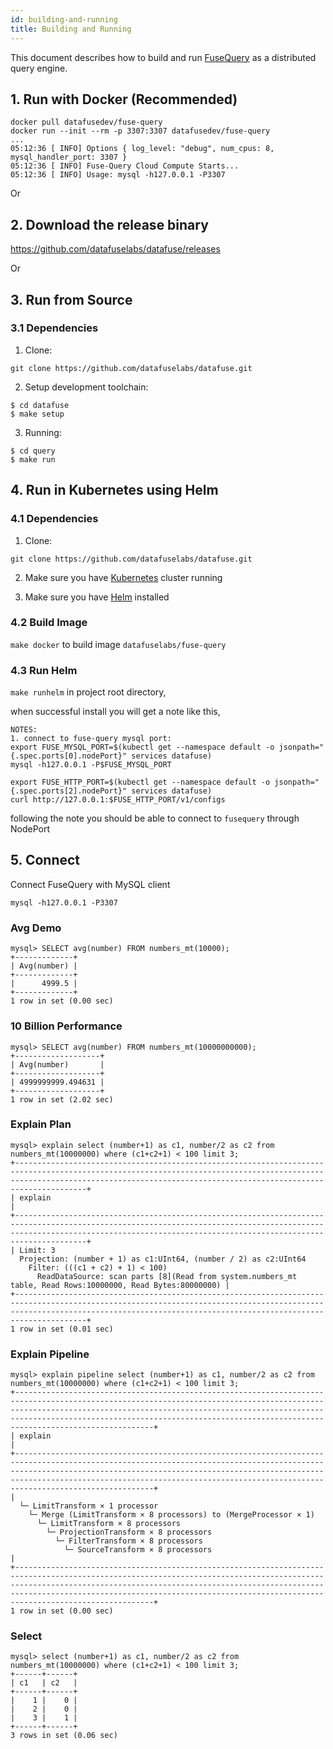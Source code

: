 ```yaml
---
id: building-and-running
title: Building and Running
---
```


This document describes how to build and run [FuseQuery](https://github.com/datafuselabs/datafuse/tree/master/fusequery) as a distributed query engine.

## 1. Run with Docker (Recommended)

```text
docker pull datafusedev/fuse-query
docker run --init --rm -p 3307:3307 datafusedev/fuse-query
...
05:12:36 [ INFO] Options { log_level: "debug", num_cpus: 8, mysql_handler_port: 3307 }
05:12:36 [ INFO] Fuse-Query Cloud Compute Starts...
05:12:36 [ INFO] Usage: mysql -h127.0.0.1 -P3307
```

Or

## 2. Download the release binary

https://github.com/datafuselabs/datafuse/releases

Or

## 3. Run from Source

### 3.1 Dependencies

1. Clone:

```text
git clone https://github.com/datafuselabs/datafuse.git
```

2. Setup development toolchain:

```text
$ cd datafuse
$ make setup
```

3. Running:

```text
$ cd query
$ make run
```

## 4. Run in Kubernetes using Helm
### 4.1 Dependencies

1. Clone:

```text
git clone https://github.com/datafuselabs/datafuse.git
```

2. Make sure you have [Kubernetes](https://kubernetes.io/) cluster running

3. Make sure you have [Helm](https://helm.sh/) installed
### 4.2 Build Image

`make docker` to build image `datafuselabs/fuse-query`

### 4.3 Run Helm 

`make runhelm` in project root directory,

when successful install you will get a note like this,

```
NOTES:
1. connect to fuse-query mysql port:
export FUSE_MYSQL_PORT=$(kubectl get --namespace default -o jsonpath="{.spec.ports[0].nodePort}" services datafuse)
mysql -h127.0.0.1 -P$FUSE_MYSQL_PORT

export FUSE_HTTP_PORT=$(kubectl get --namespace default -o jsonpath="{.spec.ports[2].nodePort}" services datafuse)
curl http://127.0.0.1:$FUSE_HTTP_PORT/v1/configs
```
following the note you should be able to connect to `fusequery` through NodePort


## 5. Connect

 Connect FuseQuery with MySQL client

```text
mysql -h127.0.0.1 -P3307
```

### Avg Demo

```text
mysql> SELECT avg(number) FROM numbers_mt(10000);
+-------------+
| Avg(number) |
+-------------+
|      4999.5 |
+-------------+
1 row in set (0.00 sec)

```


### 10 Billion Performance

```text
mysql> SELECT avg(number) FROM numbers_mt(10000000000);
+-------------------+
| Avg(number)       |
+-------------------+
| 4999999999.494631 |
+-------------------+
1 row in set (2.02 sec)
```

### Explain  Plan

```text
mysql> explain select (number+1) as c1, number/2 as c2 from numbers_mt(10000000) where (c1+c2+1) < 100 limit 3;
+----------------------------------------------------------------------------------------------------------------------------------------------------------------------------------------------------------------------------------+
| explain                                                                                                                                                                                                                          |
+----------------------------------------------------------------------------------------------------------------------------------------------------------------------------------------------------------------------------------+
| Limit: 3
  Projection: (number + 1) as c1:UInt64, (number / 2) as c2:UInt64
    Filter: (((c1 + c2) + 1) < 100)
      ReadDataSource: scan parts [8](Read from system.numbers_mt table, Read Rows:10000000, Read Bytes:80000000) |
+----------------------------------------------------------------------------------------------------------------------------------------------------------------------------------------------------------------------------------+
1 row in set (0.01 sec)
```

### Explain Pipeline
```text
mysql> explain pipeline select (number+1) as c1, number/2 as c2 from numbers_mt(10000000) where (c1+c2+1) < 100 limit 3;
+-----------------------------------------------------------------------------------------------------------------------------------------------------------------------------------------------------------------------------------------------------------------------------------------------------------------------+
| explain                                                                                                                                                                                                                                                                                                               |
+-----------------------------------------------------------------------------------------------------------------------------------------------------------------------------------------------------------------------------------------------------------------------------------------------------------------------+
|
  └─ LimitTransform × 1 processor
    └─ Merge (LimitTransform × 8 processors) to (MergeProcessor × 1)
      └─ LimitTransform × 8 processors
        └─ ProjectionTransform × 8 processors
          └─ FilterTransform × 8 processors
            └─ SourceTransform × 8 processors                                |
+-----------------------------------------------------------------------------------------------------------------------------------------------------------------------------------------------------------------------------------------------------------------------------------------------------------------------+
1 row in set (0.00 sec)
```

### Select

```shell
mysql> select (number+1) as c1, number/2 as c2 from numbers_mt(10000000) where (c1+c2+1) < 100 limit 3;
+------+------+
| c1   | c2   |
+------+------+
|    1 |    0 |
|    2 |    0 |
|    3 |    1 |
+------+------+
3 rows in set (0.06 sec)
```
